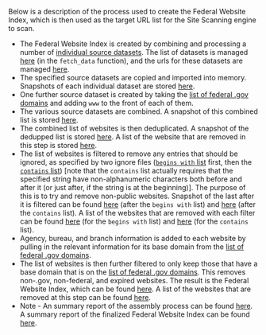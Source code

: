 Below is a description of the process used to create the Federal Website Index, which is then used as the target URL list for the Site Scanning engine to scan.  

* The Federal Website Index is created by combining and processing a number of [individual source datasets](https://github.com/GSA/federal-website-index/tree/main/data/source-descriptions#readme).  The list of datasets is managed [here](https://github.com/GSA/federal-website-index/blob/main/builder/main.py) (in the `fetch_data` function), and the urls for these datasets are managed [here](https://github.com/GSA/federal-website-index/blob/main/builder/config.py).  
* The specified source datasets are copied and imported into memory.  Snapshots of each individual dataset are stored [here](https://github.com/GSA/federal-website-index/tree/main/data/snapshots).
* One further source dataset is created by taking the [list of federal .gov domains](https://github.com/GSA/federal-website-index/blob/main/data/source-descriptions/dotgov-registry-federal.md) and adding `www` to the front of each of them.
* The various source datasets are combined.  A snapshot of this combined list is stored [here](https://github.com/GSA/federal-website-index/blob/main/data/snapshots/combined.csv).  
* The combined list of websites is then deduplicated.  A snapshot of the dedupped list is stored [here](https://github.com/GSA/federal-website-index/blob/main/data/snapshots/combined-dedup.csv).  A list of the website that are removed in this step is stored [here](https://github.com/GSA/federal-website-index/blob/main/data/snapshots/dedup-removed.csv).
* The list of websites is filtered to remove any entries that should be ignored, as specified by two ignore files ([`begins with` list](https://github.com/GSA/federal-website-index/blob/main/criteria/ignore-list-begins.csv) first, then the [`contains` list](https://github.com/GSA/federal-website-index/blob/main/criteria/ignore-list-contains.csv)) [note that the `contains` list actually requires that the specified string have non-alphanumeric characters both before and after it (or just after, if the string is at the beginning)]. The purpose of this is to try and remove non-public websites. Snapshot of the last after it is filtered can be found [here](https://github.com/GSA/federal-website-index/blob/main/data/snapshots/remove-ignore-begins.csv) (after the `begins with` list) and [here](https://github.com/GSA/federal-website-index/blob/main/data/snapshots/remove-ignore-contains.csv) (after the `contains` list). A list of the websites that are removed with each filter can be found [here](https://github.com/GSA/federal-website-index/blob/main/data/snapshots/ignored-removed-begins.csv) (for the `begins with` list) and [here](https://github.com/GSA/federal-website-index/blob/main/data/snapshots/ignored-removed-contains.csv) (for the `contains` list).
* Agency, bureau, and branch information is added to each website by pulling in the relevant information for its base domain from the [list of federal .gov domains](https://github.com/GSA/federal-website-index/blob/main/source-data/dotgov-registry-federal.md).
* The list of websites is then further filtered to only keep those that have a base domain that is on the [list of federal .gov domains](https://github.com/GSA/federal-website-index/blob/main/data/source-descriptions/dotgov-registry-federal.md).  This removes non-.gov, non-federal, and expired websites. The result is the Federal Website Index, which can be found [here](https://raw.githubusercontent.com/GSA/federal-website-index/main/data/site-scanning-target-url-list.csv).  A list of the websites that are removed at this step can be found [here](https://github.com/GSA/federal-website-index/blob/main/data/snapshots/nonfederal-removed.csv).  
* Note - An summary report of the assembly process can be found [here](https://github.com/GSA/federal-website-index/blob/main/data/site-scanning-target-url-list-analysis.csv).  A summary report of the finalized Federal Website Index can be found [here](https://github.com/GSA/site-scanning-analysis/blob/main/reports/target-url-list.csv).


